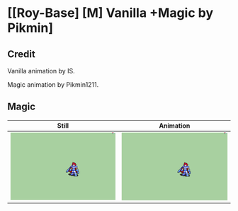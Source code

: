 # [\[Roy-Base\] \[M\] Vanilla +Magic by Pikmin]

## Credit

Vanilla animation by IS.

Magic animation by Pikmin1211.

## Magic

| Still | Animation |
| :---: | :-------: |
| ![Magic still](./Magic_000.png) | ![Magic animation](./Magic.gif) |
